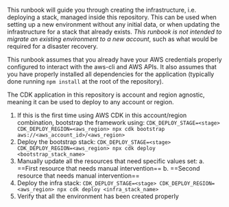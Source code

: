This runbook will guide you through creating the infrastructure, i.e. deploying a stack, managed inside this repository. This can be used when setting up a new environment without any initial data, or when updating the infrastructure for a stack that already exists. _This runbook is not intended to migrate an existing environment to a new account_, such as what would be required for a disaster recovery.

This runbook assumes that you already have your AWS credentials properly configured to interact with the aws-cli and AWS APIs. It also assumes that you have properly installed all dependencies for the application (typically done running `npm install` at the root of the repository).

The CDK application in this repository is account and region agnostic, meaning it can be used to deploy to any account or region.

1. If this is the first time using AWS CDK in this account/region combination, bootstrap the framework using: `CDK_DEPLOY_STAGE=<stage> CDK_DEPLOY_REGION=<aws_region> npx cdk bootstrap aws://<aws_account_id>/<aws_region>`
2. Deploy the bootstrap stack: `CDK_DEPLOY_STAGE=<stage> CDK_DEPLOY_REGION=<aws_region> npx cdk deploy <bootstrap_stack_name>`
3. Manually update all the resources that need specific values set:
   a. ==First resource that needs manual intervention==
   b. ==Second resource that needs manual intervention==
4. Deploy the infra stack: `CDK_DEPLOY_STAGE=<stage> CDK_DEPLOY_REGION=<aws_region> npx cdk deploy <infra_stack_name>`
5. Verify that all the environment has been created properly
